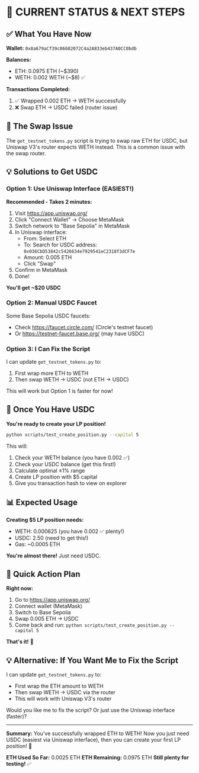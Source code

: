 # 🎯 CURRENT STATUS & NEXT STEPS

## ✅ What You Have Now

**Wallet:** `0x8a679aCf39c06682072C4a2A833eb437A0CC0bdb`

**Balances:**
- ETH: 0.0975 ETH (~$390)
- WETH: 0.002 WETH (~$8) ✅

**Transactions Completed:**
1. ✅ Wrapped 0.002 ETH → WETH successfully
2. ❌ Swap ETH → USDC failed (router issue)

## 🔧 The Swap Issue

The `get_testnet_tokens.py` script is trying to swap raw ETH for USDC, but Uniswap V3's router expects WETH instead. This is a common issue with the swap router.

## 💡 Solutions to Get USDC

### Option 1: Use Uniswap Interface (EASIEST!)

**Recommended - Takes 2 minutes:**

1. Visit https://app.uniswap.org/
2. Click "Connect Wallet" → Choose MetaMask
3. Switch network to "Base Sepolia" in MetaMask
4. In Uniswap interface:
   - From: Select ETH
   - To: Search for USDC address: `0x036CbD53842c5426634e7929541eC2318f3dCF7e`
   - Amount: 0.005 ETH
   - Click "Swap"
5. Confirm in MetaMask
6. Done!

**You'll get ~$20 USDC**

### Option 2: Manual USDC Faucet

Some Base Sepolia USDC faucets:
- Check https://faucet.circle.com/ (Circle's testnet faucet)
- Or https://testnet-faucet.base.org/ (may have USDC)

### Option 3: I Can Fix the Script

I can update `get_testnet_tokens.py` to:
1. First wrap more ETH to WETH
2. Then swap WETH → USDC (not ETH → USDC)

This will work but Option 1 is faster for now!

## 🚀 Once You Have USDC

**You're ready to create your LP position!**

```bash
python scripts/test_create_position.py --capital 5
```

This will:
1. Check your WETH balance (you have 0.002 ✅)
2. Check your USDC balance (get this first!)
3. Calculate optimal ±1% range
4. Create LP position with $5 capital
5. Give you transaction hash to view on explorer

## 📊 Expected Usage

**Creating $5 LP position needs:**
- WETH: 0.000625 (you have 0.002 ✅ plenty!)
- USDC: 2.50 (need to get this!)
- Gas: ~0.0005 ETH

**You're almost there!** Just need USDC.

## 🎯 Quick Action Plan

**Right now:**
1. Go to https://app.uniswap.org/
2. Connect wallet (MetaMask)
3. Switch to Base Sepolia
4. Swap 0.005 ETH → USDC
5. Come back and run: `python scripts/test_create_position.py --capital 5`

**That's it!** 🎉

## 💡 Alternative: If You Want Me to Fix the Script

I can update `get_testnet_tokens.py` to:
- First wrap the ETH amount to WETH
- Then swap WETH → USDC via the router
- This will work with Uniswap V3's router

Would you like me to fix the script? Or just use the Uniswap interface (faster)?

---

**Summary:** You've successfully wrapped ETH to WETH! Now you just need USDC (easiest via Uniswap interface), then you can create your first LP position! 🚀

**ETH Used So Far:** 0.0025 ETH
**ETH Remaining:** 0.0975 ETH
**Still plenty for testing!** ✅
